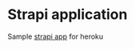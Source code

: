 # Strapi application

Sample [strapi app](https://protected-everglades-83174.herokuapp.com/locations) for heroku
